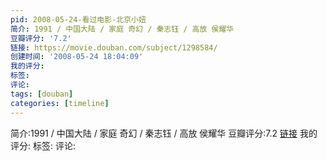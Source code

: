 ```yaml
---
pid: 2008-05-24-看过电影-北京小妞
简介: 1991 / 中国大陆 / 家庭 奇幻 / 秦志钰 / 高放 侯耀华
豆瓣评分: '7.2'
链接: https://movie.douban.com/subject/1298584/
创建时间: '2008-05-24 18:04:09'
我的评分:
标签:
评论:
tags: [douban]
categories: [timeline]
---
```

简介:1991 / 中国大陆 / 家庭 奇幻 / 秦志钰 / 高放 侯耀华
豆瓣评分:7.2
[链接](https://movie.douban.com/subject/1298584/)
我的评分:
标签:
评论:
